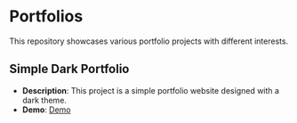 # Portfolios

This repository showcases various portfolio projects with different interests.

## Simple Dark Portfolio

- **Description**: This project is a simple portfolio website designed with a dark theme.
- **Demo**: [Demo](https://codebyfaisal.github.io/portfolios/simpledarkportfolio/)
